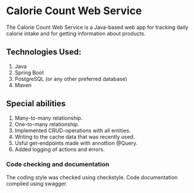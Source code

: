 # Calorie Count Web Service
The Calorie Count Web Service is a Java-based web app for tracking daily calorie intake and for getting information about products. 

## Technologies Used:
1. Java
2. Spring Boot
3. PostgreSQL (or any other preferred database)
4. Maven

## Special abilities
1. Many-to-many relationship.
2. One-to-many relationship.
3. Implemented CRUD-operations with all entities.
4. Writing to the cache data that was recently used.
5. Usful get-endpoints made with annottion @Query.
6. Added logging of actions and errors.
   
### Сode checking and documentation
The coding style was checked using checkstyle. Code documentation compiled using swagger.
